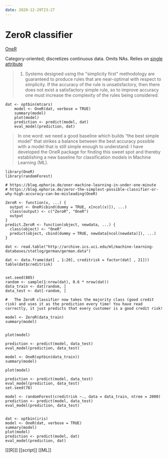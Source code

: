 ```yaml
---
date: 2020-12-29T23:27
---
```


# ZeroR classifier

[OneR](https://cran.r-project.org/web/packages/OneR/vignettes/OneR.html)

Category-oriented; discretizes continuous data. Omits NAs. Relies on [single attribute](https://link.springer.com/article/10.1023/A:1022631118932)

> 1.  Systems  designed  using the  "simplicity  first"  methodology  are guaranteed to produce rules  that  are  near-optimal  with  respect  to  simplicity.  If  the  accuracy  of  the  rule  is unsatisfactory,  then  there  does  not exist a satisfactory  simple  rule,  so to improve accuracy  one  must increase  the  complexity  of  the  rules  being  considered. 

	dat <- optbin(mtcars)
		model <- OneR(dat, verbose = TRUE)
		summary(model)
		plot(model)
		prediction <- predict(model, dat)
		eval_model(prediction, dat)
        

> In one word: we need a good baseline which builds “the best simple model” that strikes a balance between the best accuracy possible with a model that is still simple enough to understand: I have developed the OneR package for finding this sweet spot and thereby establishing a new baseline for classification models in Machine Learning (ML).

    library(OneR)
    library(randomForest)

    # https://blog.ephorie.de/oner-machine-learning-in-under-one-minute
    # https://blog.ephorie.de/zeror-the-simplest-possible-classifier-or-why-high-accuracy-can-be-misleading(OneR)

    ZeroR <- function(x, ...) {
      output <- OneR(cbind(dummy = TRUE, x[ncol(x)]), ...)
      class(output) <- c("ZeroR", "OneR")
      output
    }
    predict.ZeroR <- function(object, newdata, ...) {
      class(object) <- "OneR"
      predict(object, cbind(dummy = TRUE, newdata[ncol(newdata)]), ...)
    }

    dat <- read.table("http://archive.ics.uci.edu/ml/machine-learning-databases/statlog/german/german.data")

    dat <- data.frame(dat[ , 1:20], creditrisk = factor(dat[ , 21]))
    table(dat$creditrisk)


    set.seed(805)
    random <- sample(1:nrow(dat), 0.6 * nrow(dat))
    data_train <- dat[random, ]
    data_test <- dat[-random, ]

    #   The ZeroR classifier now takes the majority class (good credit risk) and uses it as the prediction every time! You have read correctly, it just predicts that every customer is a good credit risk!

    model <- ZeroR(data_train)
    summary(model)


    plot(model)

    prediction <- predict(model, data_test)
    eval_model(prediction, data_test)

    model <- OneR(optbin(data_train))
    summary(model)

    plot(model)

    prediction <- predict(model, data_test)
    eval_model(prediction, data_test)
    set.seed(78)

    model <- randomForest(creditrisk ~., data = data_train, ntree = 2000)
    prediction <- predict(model, data_test)
    eval_model(prediction, data_test)


    dat <- optbin(iris)
    model <- OneR(dat, verbose = TRUE)
    summary(model)
    plot(model)
    prediction <- predict(model, dat)
    eval_model(prediction, dat)

[[[R]]]
[[script]]
[[ML]]